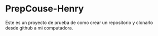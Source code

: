 # PrepCouse-Henry
Este es un proyecto de prueba de como crear un repositorio y clonarlo desde github a mi computadora.
